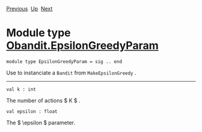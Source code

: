 <div class="navbar">

[Previous](Obandit.DecayingEpsilonGreedyParam.html "Obandit.DecayingEpsilonGreedyParam")
 [Up](Obandit.html "Obandit")
 [Next](Obandit.FixedExp3Param.html "Obandit.FixedExp3Param")

</div>

# Module type [Obandit.EpsilonGreedyParam](type_Obandit.EpsilonGreedyParam.html)

    module type EpsilonGreedyParam = sig .. end

<div class="info modtype top">

<div class="info-desc">

Use to instanciate a `Bandit` from `MakeEpsilonGreedy` .

</div>

</div>

-----

    val k : int

<div class="info">

<div class="info-desc">

The number of actions $ K $ .

</div>

</div>

    val epsilon : float

<div class="info">

<div class="info-desc">

The $ \\epsilon $ parameter.

</div>

</div>

